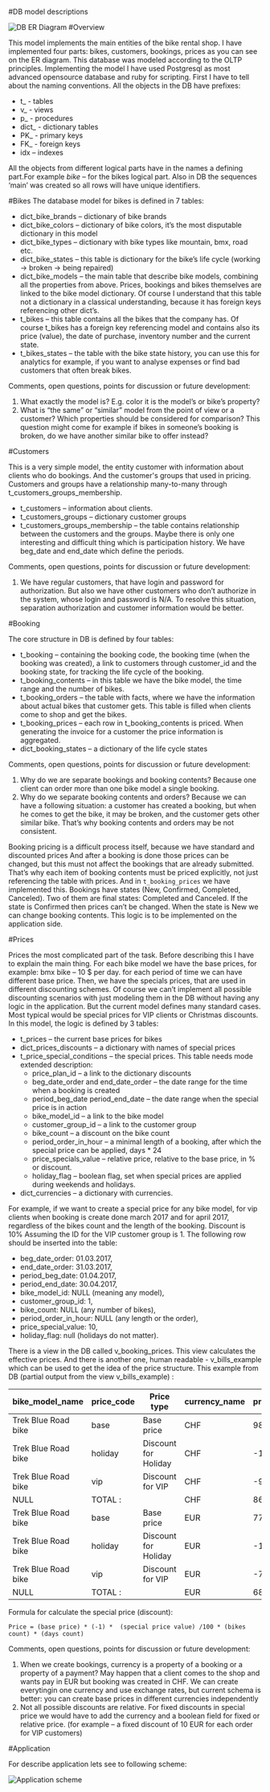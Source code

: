 #DB model descriptions

![DB ER Diagram](https://github.com/vladimirschuka/BikeRentalShop/blob/master/documentation/diagram.jpg)
#Overview	

This model implements the main entities of the bike rental shop. I have implemented four parts: bikes, customers, bookings, prices as you can see on the ER diagram. This database was modeled according to the OLTP principles. Implementing the model I have used Postgresql as most advanced opensource database and ruby for scripting.
	First I have to tell about the naming conventions. All the objects in the DB have prefixes:

* t_ - tables
* v_ - views
* p_ - procedures
* dict_ - dictionary tables
* PK_ - primary keys
* FK_ - foreign keys
* idx – indexes

All the objects from different logical parts have in the names a defining part.For example _bike_ – for the bikes logical part. 
Also in DB the sequences ‘main’ was created so all rows will have unique identifiers.

#Bikes 
The database model for bikes is defined in 7 tables:

* dict_bike_brands – dictionary of bike brands
* dict_bike_colors – dictionary of bike colors, it’s the most disputable dictionary in this model
* dict_bike_types – dictionary with bike types like mountain, bmx, road etc.
* dict_bike_states – this table is dictionary for the bike’s life cycle (working →  broken → being repaired)
* dict_bike_models – the main table that describe bike models, combining all the properties from above. Prices, bookings and bikes themselves are linked to the bike model dictionary. Of course I understand that this table not a dictionary in a classical understanding, because it has foreign keys referencing other dict’s.
* t_bikes – this table contains all the bikes that the company has. Of course t_bikes has a foreign key referencing model and contains also its price (value), the date of purchase, inventory number and the current state.
* t_bikes_states – the table with the bike state history, you can use this for analytics for example, if you want to analyse expenses or find bad customers that often break bikes.

Comments, open questions, points for discussion or future development:

1. What exactly the model is? E.g. color it is the model’s or bike’s property? 
2. What is “the same” or “similar” model from the point of view or a customer? Which properties should be considered for comparison? This question might come for example if bikes in someone’s booking is broken, do we have another similar bike to offer instead?

#Customers

This is a very simple model, the entity customer with information about clients who do bookings. And the customer's groups that used in pricing. Customers and groups have a relationship many-to-many through t_customers_groups_membership.
* t_customers – information about clients.
* t_customers_groups – dictionary customer groups
* t_customers_groups_membership – the table contains relationship between the customers and the groups. Maybe there is only one interesting and difficult thing which is participation history. We have beg_date and end_date which define the periods. 

Comments, open questions, points for discussion or future development:

1. We have regular customers, that have login and password for authorization. But also we have other customers who don’t authorize in the system, whose login and password is N/A. To resolve this situation, separation authorization and customer information would be better.

#Booking

The core structure in DB is defined by four tables:

* t_booking – containing the booking code, the booking time (when the booking was created), a link to customers through customer_id and the booking state, for tracking the life cycle of the booking.
* t_booking_contents – in this table we have the bike model, the time range and the number of bikes.
* t_booking_orders – the table with facts, where we have the information about actual bikes that customer gets. This table is filled when clients come to shop and get the bikes.
* t_booking_prices – each row in t_booking_contents is priced. When generating the invoice for a customer the price information is aggregated.
* dict_booking_states – a dictionary of the life cycle states

Comments, open questions, points for discussion or future development:

1. Why do we are separate bookings and booking contents? Because one client can order more than one bike model a single booking.
2. Why do we separate booking contents and orders? Because we can have a following situation: a customer has created a booking, but when he comes to get the bike, it may be broken, and the customer gets other similar bike. That’s why booking contents and orders may be not consistent.

Booking pricing is a difficult process itself, because we have standard and discounted prices And after a booking is done those prices can be changed, but this must not affect the bookings that are already submitted. That’s why each item of booking contents must be priced explicitly, not just referencing the table with prices. And in `t_booking_prices` we have implemented this.
Bookings have states (New, Confirmed, Completed, Canceled). Two of them are final states: Completed and Canceled. If the state is Confirmed then prices can’t be changed. When the state is New we can change booking contents. This logic is to be implemented on the application side.

#Prices

Prices the most complicated part of the task. Before describing this I have to explain the main thing. For each bike model we have the base prices, for example: bmx bike – 10 $ per day. for each period of time we can have different base price. Then, we have the specials prices, that are used in different discounting schemes. Of course we can’t implement all possible discounting scenarios with just modeling them in the DB without having any logic in the application. But the current model defines many standard cases. Most typical would be special prices for VIP clients or Christmas discounts. 
 In this model, the logic is defined by 3 tables:

* t_prices – the current base prices for bikes
* dict_prices_discounts – a dictionary with names of special prices
* t_price_special_conditions – the special prices. This table needs mode extended description:
	* price_plan_id – a link to the dictionary discounts
	* beg_date_order and end_date_order – the date range for the time when a booking is created
	* period_beg_date period_end_date – the date range when the special price is in action
	* bike_model_id – a link to the bike model
	* customer_group_id – a link to the customer group 
	* bike_count – a discount on the bike count
	* period_order_in_hour – a minimal length of a booking, after which the special price can be applied, days * 24
	* price_specials_value – relative price, relative to the base price, in % or discount.
	* holiday_flag – boolean flag, set when special prices are applied during weekends and holidays.
* dict_currencies – a dictionary with currencies.

For example, if we want to create a special price for any bike model, for vip clients  when booking is create done march 2017 and for april 2017, regardless of the bikes count and the length of the booking. Discount is 10%
Assuming the ID for the VIP customer group is 1.
The following row should be inserted into the table:

- beg_date_order: 01.03.2017, 
- end_date_order: 31.03.2017, 
- period_beg_date: 01.04.2017, 
- period_end_date: 30.04.2017,
- bike_model_id: NULL (meaning any model),
- customer_group_id: 1,
- bike_count: NULL (any number of bikes),
- period_order_in_hour: NULL (any length or the order),
- price_special_value: 10,
- holiday_flag: null (holidays do not matter).

There is a view in the DB called v_booking_prices. This view calculates the effective prices. And there is another one, human readable - v_bills_example  which can be used to get the idea of the price structure.
This example from DB (partial output from the view v_bills_example) :

 bike_model_name | price_code | Price type |  currency_name | price
 --------------- | ---------- | ---------- | -------------- | ----- 
 Trek Blue Road bike | base | Base price | CHF  | 98 
 Trek Blue Road bike | holiday | Discount for Holiday | CHF | -1.4 
 Trek Blue Road bike | vip | Discount for VIP | CHF | -9.8 
 NULL | TOTAL : |  | CHF | 86.8 
 Trek Blue Road bike | base | Base price | EUR | 77 
 Trek Blue Road bike | holiday | Discount for Holiday | EUR | -1.1 
 Trek Blue Road bike | vip | Discount for VIP | EUR | -7.7 
 NULL | TOTAL : | | EUR | 68.2
 
Formula for calculate the special price (discount):

	Price = (base price) * (-1) *  (special price value) /100 * (bikes count) * (days count)

Comments, open questions, points for discussion or future development:

1. When we create bookings, currency is a property of a booking or a property of a payment? May happen that a client comes to the shop and wants pay in EUR but booking was created in CHF. We can create everytingin one currency and use exchange rates, but current schema is better: you can create base prices in different currencies independently  
2. Not all possible discounts are relative. For fixed discounts in special price we would have to add the currency and a boolean field for fixed or relative price. (for example  – a fixed discount of 10 EUR for each order for VIP customers)

#Application

For describe application lets see to following scheme:

![Application scheme](https://github.com/vladimirschuka/BikeRentalShop/blob/master/documentation/process_schema.jpg)
